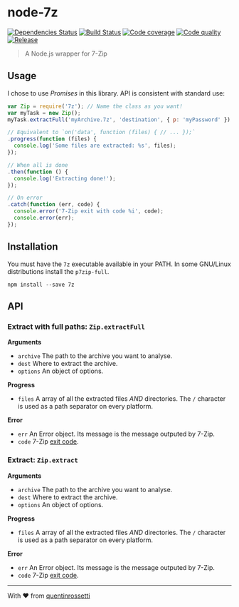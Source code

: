 node-7z
=======

[![Dependencies Status][david-image]][david-url] [![Build Status][travis-image]][travis-url] [![Code coverage][coveralls-image]][coveralls-url] [![Code quality][codeclimate-image]][codeclimate-url] [![Release][npm-image]][npm-url]

> A Node.js wrapper for 7-Zip

Usage
-----

I chose to use *Promises* in this library. API is consistent with standard use:

```js
var Zip = require('7z'); // Name the class as you want!
var myTask = new Zip();
myTask.extractFull('myArchive.7z', 'destination', { p: 'myPassword' })

// Equivalent to `on('data', function (files) { // ... });`
.progress(function (files) {
  console.log('Some files are extracted: %s', files);
});

// When all is done
.then(function () {
  console.log('Extracting done!');
});

// On error
.catch(function (err, code) {
  console.error('7-Zip exit with code %i', code);
  console.error(err);
});
```

Installation
------------

You must have the `7z` executable available in your PATH. In some GNU/Linux
distributions install the `p7zip-full`.

```
npm install --save 7z
```

API
---

### Extract with full paths: `Zip.extractFull`

**Arguments**
 * `archive` The path to the archive you want to analyse.
 * `dest` Where to extract the archive.
 * `options` An object of options.

**Progress**
 * `files` A array of all the extracted files *AND* directories. The `/`
   character is used as a path separator on every platform.

**Error**
 * `err` An Error object. Its message is the message outputed by 7-Zip.
 * `code` 7-Zip [exit code](http://sevenzip.sourceforge.jp/chm/cmdline/exit_codes.htm).

### Extract: `Zip.extract`

**Arguments**
 * `archive` The path to the archive you want to analyse.
 * `dest` Where to extract the archive.
 * `options` An object of options.

**Progress**
 * `files` A array of all the extracted files *AND* directories. The `/`
   character is used as a path separator on every platform.

**Error**
 * `err` An Error object. Its message is the message outputed by 7-Zip.
 * `code` 7-Zip [exit code](http://sevenzip.sourceforge.jp/chm/cmdline/exit_codes.htm).

***
With :heart: from [quentinrossetti](https://github.com/quentinrossetti)

[david-url]: https://david-dm.org/quentinrossetti/node-7z
[david-image]: http://img.shields.io/david/quentinrossetti/node-7z.svg
[travis-url]: https://travis-ci.org/quentinrossetti/node-7z
[travis-image]: http://img.shields.io/travis/quentinrossetti/node-7z.svg
[codeclimate-url]: https://codeclimate.com/github/quentinrossetti/node-7z
[codeclimate-image]: http://img.shields.io/codeclimate/github/quentinrossetti/node-7z.svg
[coveralls-url]: https://coveralls.io/r/quentinrossetti/node-7z
[coveralls-image]: http://img.shields.io/coveralls/quentinrossetti/node-7z.svg
[npm-url]: https://www.npmjs.org/package/node-7z
[npm-image]: http://img.shields.io/npm/v/node-7z.svg
